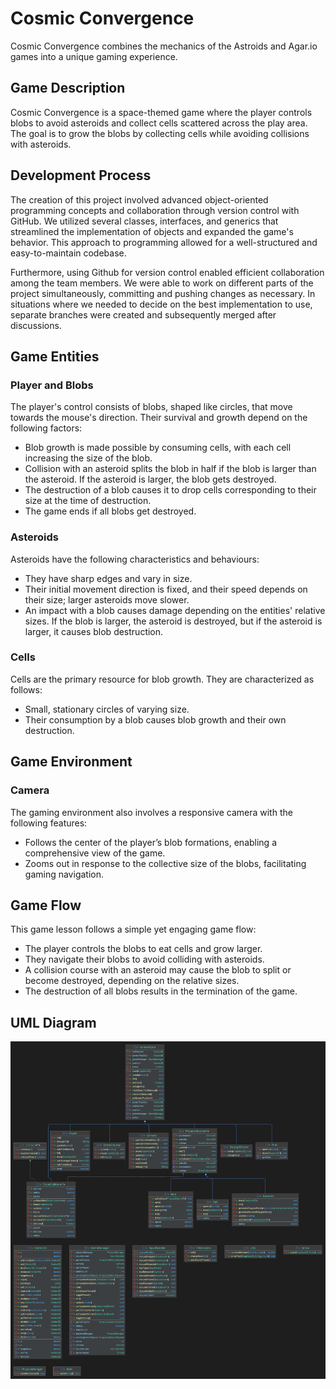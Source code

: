 # Cosmic Convergence

Cosmic Convergence combines the mechanics of the Astroids and Agar.io games into a unique gaming experience.

## Game Description

Cosmic Convergence is a space-themed game where the player controls blobs to avoid asteroids and collect cells scattered across the play area. The goal is to grow the blobs by collecting cells while avoiding collisions with asteroids.

## Development Process

The creation of this project involved advanced object-oriented programming concepts and collaboration through version control with GitHub. We utilized several classes, interfaces, and generics that streamlined the implementation of objects and expanded the game's behavior. This approach to programming allowed for a well-structured and easy-to-maintain codebase.

Furthermore, using Github for version control enabled efficient collaboration among the team members. We were able to work on different parts of the project simultaneously, committing and pushing changes as necessary. In situations where we needed to decide on the best implementation to use, separate branches were created and subsequently merged after discussions.

## Game Entities

### Player and Blobs

The player's control consists of blobs, shaped like circles, that move towards the mouse's direction. Their survival and growth depend on the following factors:

- Blob growth is made possible by consuming cells, with each cell increasing the size of the blob.
- Collision with an asteroid splits the blob in half if the blob is larger than the asteroid. If the asteroid is larger, the blob gets destroyed.
- The destruction of a blob causes it to drop cells corresponding to their size at the time of destruction.
- The game ends if all blobs get destroyed.

### Asteroids

Asteroids have the following characteristics and behaviours:

- They have sharp edges and vary in size.
- Their initial movement direction is fixed, and their speed depends on their size; larger asteroids move slower.
- An impact with a blob causes damage depending on the entities' relative sizes. If the blob is larger, the asteroid is destroyed, but if the asteroid is larger, it causes blob destruction.

### Cells

Cells are the primary resource for blob growth. They are characterized as follows:

- Small, stationary circles of varying size.
- Their consumption by a blob causes blob growth and their own destruction.

## Game Environment

### Camera

The gaming environment also involves a responsive camera with the following features:

- Follows the center of the player’s blob formations, enabling a comprehensive view of the game.
- Zooms out in response to the collective size of the blobs, facilitating gaming navigation.

## Game Flow

This game lesson follows a simple yet engaging game flow:

- The player controls the blobs to eat cells and grow larger.
- They navigate their blobs to avoid colliding with asteroids.
- A collision course with an asteroid may cause the blob to split or become destroyed, depending on the relative sizes.
- The destruction of all blobs results in the termination of the game.


## UML Diagram
![](diagram.png)
